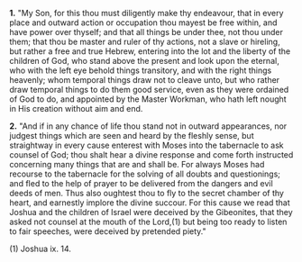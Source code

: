 **1.** "My Son, for this thou must diligently make thy endeavour, that in every place and outward action or occupation thou mayest be free within, and have power over thyself; and that all things be under thee, not thou under them; that thou be master and ruler of thy actions, not a slave or hireling, but rather a free and true Hebrew, entering into the lot and the liberty of the children of God, who stand above the present and look upon the eternal, who with the left eye behold things transitory, and with the right things heavenly; whom temporal things draw not to cleave unto, but who rather draw temporal things to do them good service, even as they were ordained of God to do, and appointed by the Master Workman, who hath left nought in His creation without aim and end.

**2.** "And if in any chance of life thou stand not in outward appearances, nor judgest things which are seen and heard by the fleshly sense, but straightway in every cause enterest with Moses into the tabernacle to ask counsel of God; thou shalt hear a divine response and come forth instructed concerning many things that are and shall be. For always Moses had recourse to the tabernacle for the solving of all doubts and questionings; and fled to the help of prayer to be delivered from the dangers and evil deeds of men. Thus also oughtest thou to fly to the secret chamber of thy heart, and earnestly implore the divine succour. For this cause we read that Joshua and the children of Israel were deceived by the Gibeonites, that they asked not counsel at the mouth of the Lord,(1) but being too ready to listen to fair speeches, were deceived by pretended piety."

\(1\) Joshua ix. 14.

